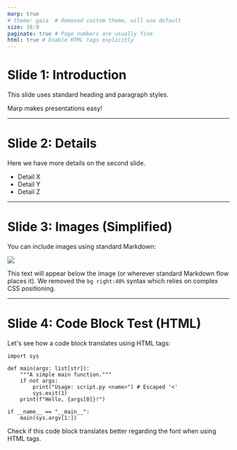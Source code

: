 ```yaml
---
marp: true
# theme: gaia  # Removed custom theme, will use default
size: 16:9
paginate: true # Page numbers are usually fine
html: true # Enable HTML tags explicitly
---
```


# Slide 1: Introduction

This slide uses standard heading and paragraph styles.

Marp makes presentations easy!

---

# Slide 2: Details

Here we have more details on the second slide.

- Detail X
- Detail Y
- Detail Z

<!--
Speaker notes:
- Remember to mention the Q3 results here.
- Highlight the synergy between X and Y.
-->
<!-- Speaker notes generally don't interfere with visual import -->

---

# Slide 3: Images (Simplified)

You can include images using standard Markdown:

![](https://napaliexperience.com/wp-content/uploads/sites/3579/2020/03/Screen-Shot-2020-03-19-at-2.51.55-AM.png?w=600&zoom=2)

This text will appear below the image (or wherever standard Markdown flow places it). We removed the `bg right:40%` syntax which relies on complex CSS positioning.

---

# Slide 4: Code Block Test (HTML)

Let's see how a code block translates using HTML tags:

<pre><code class="language-python">import sys

def main(args: list[str]):
    """A simple main function."""
    if not args:
        print("Usage: script.py &lt;name&gt;") # Escaped '<'
        sys.exit(1)
    print(f"Hello, {args[0]}!")

if __name__ == "__main__":
    main(sys.argv[1:])
</code></pre>

Check if this code block translates better regarding the font when using HTML tags.
